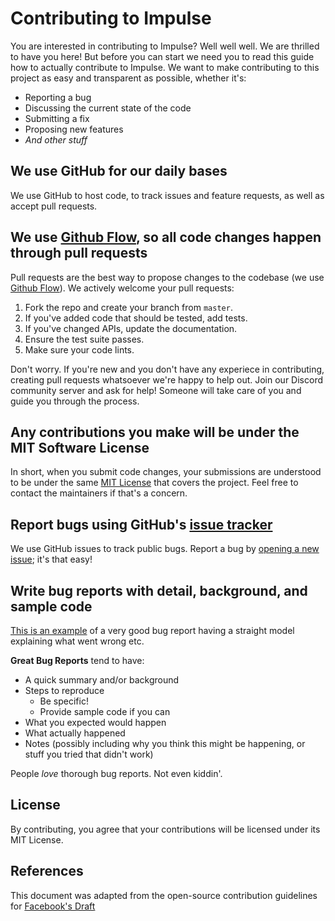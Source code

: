 # Contributing to Impulse
You are interested in contributing to Impulse? Well well well. We are thrilled to have you here! 
But before you can start we need you to read this guide how to actually contribute to Impulse.
We want to make contributing to this project as easy and transparent as possible, whether it's:

- Reporting a bug
- Discussing the current state of the code
- Submitting a fix
- Proposing new features
- *And other stuff*

## We use GitHub for our daily bases
We use GitHub to host code, to track issues and feature requests, as well as accept pull requests.

## We use [Github Flow](https://guides.github.com/introduction/flow/index.html), so all code changes happen through pull requests
Pull requests are the best way to propose changes to the codebase (we use [Github Flow](https://guides.github.com/introduction/flow/index.html)). 
We actively welcome your pull requests:

1. Fork the repo and create your branch from `master`.
2. If you've added code that should be tested, add tests.
3. If you've changed APIs, update the documentation.
4. Ensure the test suite passes.
5. Make sure your code lints.

Don't worry. If you're new and you don't have any experiece in contributing, creating pull requests whatsoever
we're happy to help out. Join our Discord community server and ask for help! Someone will take care of you
and guide you through the process.

## Any contributions you make will be under the MIT Software License
In short, when you submit code changes, your submissions are understood to be under the same [MIT License](http://choosealicense.com/licenses/mit/)
that covers the project. Feel free to contact the maintainers if that's a concern.

## Report bugs using GitHub's [issue tracker](https://github.com/Clockw1seLrd/GoCookies/issues/) 
We use GitHub issues to track public bugs. Report a bug by [opening a new issue](https://github.com/impulsecl/impulse/issues/new/choose); it's that easy!

## Write bug reports with detail, background, and sample code
[This is an example](http://stackoverflow.com/q/12488905/180626) of a very good bug report having a straight model explaining
what went wrong etc.

**Great Bug Reports** tend to have:

- A quick summary and/or background
- Steps to reproduce
  - Be specific!
  - Provide sample code if you can
- What you expected would happen
- What actually happened
- Notes (possibly including why you think this might be happening, or stuff you tried that didn't work)

People *love* thorough bug reports. Not even kiddin'.

## License
By contributing, you agree that your contributions will be licensed under its MIT License.

## References
This document was adapted from the open-source contribution guidelines for [Facebook's Draft](https://github.com/facebook/draft-js/blob/a9316a723f9e918afde44dea68b5f9f39b7d9b00/CONTRIBUTING.md)
